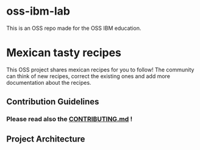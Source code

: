 # oss-ibm-lab
This is an OSS repo made for the OSS IBM education.

# Mexican tasty recipes

This OSS project shares mexican recipes for you to follow! The community can think of new recipes, correct the existing ones and add more documentation about the recipes.

## Contribution Guidelines

### Please read also the [CONTRIBUTING.md](https://github.com/carladelagarzaf/oss-ibm-lab/blob/main/CONTRIBUTING.md) !

## Project Architecture
